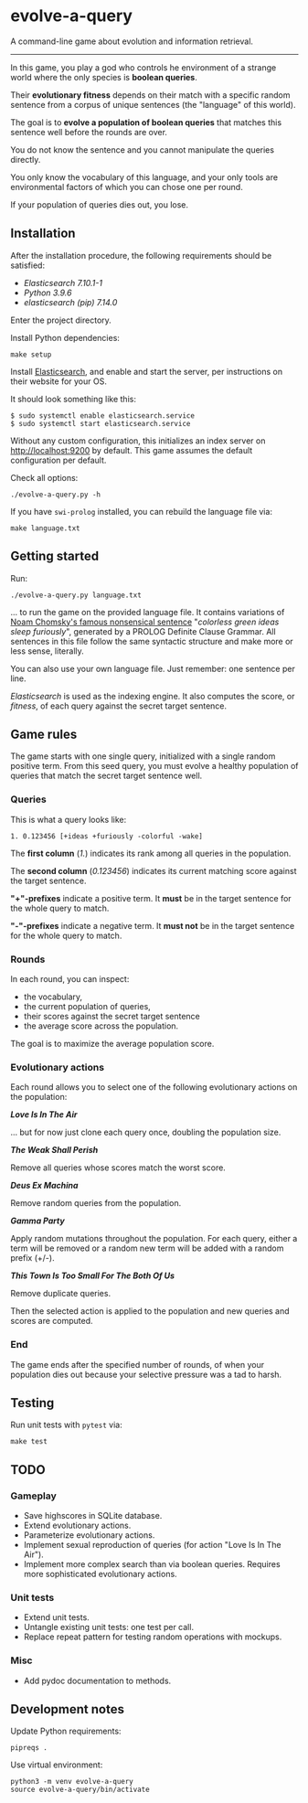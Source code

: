 # evolve-a-query

A command-line game about evolution and information retrieval.

---

In this game, you play a god who controls he environment of a strange world where the only species is **boolean queries**.

Their **evolutionary fitness** depends on their match with a specific random sentence from a corpus of unique sentences (the "language" of this world).

The goal is to **evolve a population of boolean queries** that matches this sentence well before the rounds are over.

You do not know the sentence and you cannot manipulate the queries directly.

You only know the vocabulary of this language, and your only tools are environmental factors of which you can chose one per round.

If your population of queries dies out, you lose.

## Installation

After the installation procedure, the following requirements should be satisfied:

- *Elasticsearch 7.10.1-1*
- *Python 3.9.6*
- *elasticsearch (pip) 7.14.0*

Enter the project directory.

Install Python dependencies:

```
make setup
```

Install [Elasticsearch](https://www.elastic.co/guide/en/elasticsearch/reference/current/install-elasticsearch.html),
and enable and start the server,
per instructions on their website for your OS.

It should look something like this:

```
$ sudo systemctl enable elasticsearch.service
$ sudo systemctl start elasticsearch.service
```

Without any custom configuration, this initializes an index server on <http://localhost:9200> by default.
This game assumes the default configuration per default.

Check all options:

```
./evolve-a-query.py -h
```

If you have `swi-prolog` installed, you can rebuild the language file via:

```
make language.txt
```

## Getting started

Run:

```
./evolve-a-query.py language.txt
```

... to run the game on the provided language file.
It contains variations of [Noam Chomsky's famous nonsensical sentence](https://en.wikipedia.org/wiki/Colorless_green_ideas_sleep_furiously) "*colorless green ideas sleep furiously*", generated by a PROLOG Definite Clause Grammar.
All sentences in this file follow the same syntactic structure and make more or less sense, literally.

You can also use your own language file. Just remember: one sentence per line.

*Elasticsearch* is used as the indexing engine.
It also computes the score, or *fitness*, of each query against the secret target sentence.

## Game rules

The game starts with one single query, initialized with a single random positive term.
From this seed query, you must evolve a healthy population of queries that match the secret target sentence well.

### Queries

This is what a query looks like:

```
1. 0.123456 [+ideas +furiously -colorful -wake]
```

The **first column** (*1.*) indicates its rank among all queries in the population.

The **second column** (*0.123456*) indicates its current matching score against the target sentence.

**"+"-prefixes** indicate a positive term.
It **must** be in the target sentence for the whole query to match.

**"-"-prefixes** indicate a negative term.
It **must not** be in the target sentence for the whole query to match.

### Rounds

In each round, you can inspect:

- the vocabulary,
- the current population of queries,
- their scores against the secret target sentence
- the average score across the population.

The goal is to maximize the average population score.

### Evolutionary actions

Each round allows you to select one of the following evolutionary actions on the population:

***Love Is In The Air***

... but for now just clone each query once, doubling the population size.

***The Weak Shall Perish***

Remove all queries whose scores match the worst score.

***Deus Ex Machina***

Remove random queries from the population.

***Gamma Party***

Apply random mutations throughout the population.
For each query, either a term will be removed or a random new term will be added with a random prefix (+/-).

***This Town Is Too Small For The Both Of Us***

Remove duplicate queries.

Then the selected action is applied to the population and new queries and scores are computed.

### End

The game ends after the specified number of rounds, of when your population dies out because your selective pressure was a tad to harsh.

## Testing

Run unit tests with `pytest` via:

```
make test
```

## TODO

### Gameplay

- Save highscores in SQLite database.
- Extend evolutionary actions.
- Parameterize evolutionary actions.
- Implement sexual reproduction of queries (for action "Love Is In The Air").
- Implement more complex search than via boolean queries. Requires more sophisticated evolutionary actions.

### Unit tests

- Extend unit tests.
- Untangle existing unit tests: one test per call.
- Replace repeat pattern for testing random operations with mockups.

### Misc

- Add pydoc documentation to methods.

## Development notes

Update Python requirements:

```
pipreqs .
```

Use virtual environment:

```
python3 -m venv evolve-a-query
source evolve-a-query/bin/activate
```
